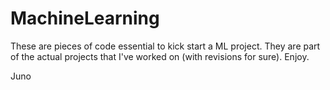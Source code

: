 # MachineLearning
These are pieces of code essential to kick start a ML project. They are part of the actual projects that I've worked on (with revisions for sure).
Enjoy.

Juno
